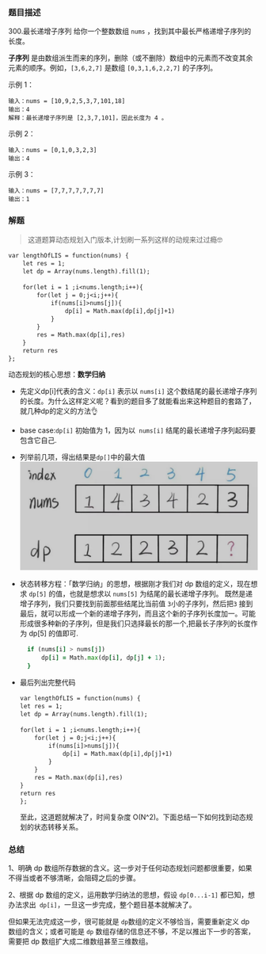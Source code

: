 ### 题目描述

300.最长递增子序列
给你一个整数数组 ``nums`` ，找到其中最长严格递增子序列的长度。

**子序列** 是由数组派生而来的序列，删除（或不删除）数组中的元素而不改变其余元素的顺序。例如，``[3,6,2,7]`` 是数组 ``[0,3,1,6,2,2,7]`` 的子序列。

 
示例 1：
```
输入：nums = [10,9,2,5,3,7,101,18]
输出：4
解释：最长递增子序列是 [2,3,7,101]，因此长度为 4 。
```
示例 2：
```
输入：nums = [0,1,0,3,2,3]
输出：4
```
示例 3：
```
输入：nums = [7,7,7,7,7,7,7]
输出：1
```

### 解题
> 这道题算动态规划入门版本,计划刷一系列这样的动规来过过瘾🤓

```
var lengthOfLIS = function(nums) {
    let res = 1;
    let dp = Array(nums.length).fill(1);

    for(let i = 1 ;i<nums.length;i++){
        for(let j = 0;j<i;j++){
            if(nums[i]>nums[j]){
                dp[i] = Math.max(dp[i],dp[j]+1)
            }
        }
        res = Math.max(dp[i],res)
    }
    return res
};
```
动态规划的核心思想：**数学归纳**



- 先定义dp[i]代表的含义：``dp[i]`` 表示以 ``nums[i]`` 这个数结尾的最长递增子序列的长度。为什么这样定义呢？看到的题目多了就能看出来这种题目的套路了，就几种dp的定义的方法👌
- base case:``dp[i]`` 初始值为 1，因为以`` nums[i]`` 结尾的最长递增子序列起码要包含它自己.
- 列举前几项，得出结果是``dp[]``中的最大值
  ![dp](https://raw.githubusercontent.com/ZhaoSheng2000/imgBed/main/img/202203132125976.png)
- 状态转移方程：「数学归纳」的思想，根据刚才我们对 dp 数组的定义，现在想求 ``dp[5]`` 的值，也就是想求以 ``nums[5]`` 为结尾的最长递增子序列。 既然是递增子序列，我们只要找到前面那些结尾比当前值 ``3``小的子序列，然后把``3`` 接到最后，就可以形成一个新的递增子序列，而且这个新的子序列长度加一。可能形成很多种新的子序列，但是我们只选择最长的那一个,把最长子序列的长度作为 dp[5] 的值即可.
  ```for (int j = 0; j < i; j++) {
    if (nums[i] > nums[j]) 
        dp[i] = Math.max(dp[i], dp[j] + 1);
    }
    ```
- 最后列出完整代码
    ```
    var lengthOfLIS = function(nums) {
    let res = 1;
    let dp = Array(nums.length).fill(1);

    for(let i = 1 ;i<nums.length;i++){
        for(let j = 0;j<i;j++){
            if(nums[i]>nums[j]){
                dp[i] = Math.max(dp[i],dp[j]+1)
            }
        }
        res = Math.max(dp[i],res)
    }
    return res
    };  
    ```

    至此，这道题就解决了，时间复杂度 O(N^2)。下面总结一下如何找到动态规划的状态转移关系。
### 总结


1、明确 dp 数组所存数据的含义。这一步对于任何动态规划问题都很重要，如果不得当或者不够清晰，会阻碍之后的步骤。

2、根据 dp 数组的定义，运用数学归纳法的思想，假设 ``dp[0...i-1]`` 都已知，想办法求出`` dp[i]``，一旦这一步完成，整个题目基本就解决了。

但如果无法完成这一步，很可能就是 ``dp``数组的定义不够恰当，需要重新定义 dp 数组的含义；或者可能是 ``dp`` 数组存储的信息还不够，不足以推出下一步的答案，需要把 dp 数组扩大成二维数组甚至三维数组。